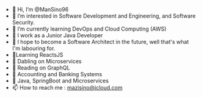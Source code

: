 - 👋 Hi, I’m @ManSino96
- 👀 I’m interested in Software Development and Engineering, and Software Security.
- 🌱 I’m currently learning DevOps and Cloud Computing (AWS)
- 💞️ I work as a Junior Java Developer
- 💞️ I hope to become a Software Architect in the future, well that's what I'm labouring for.
- 🌱Learning ReactsJS
- 🌱 Dabling on Microservices
- 🌱 Reading on GraphQL
- 🌱 Accounting and Banking Systems
- 🌱 Java, SpringBoot and Microservices
- 📫 How to reach me : mazisino@icloud.com

<!---
ManSino96/ManSino96 is a ✨ special ✨ repository because its `README.md` (this file) appears on your GitHub profile.
You can click the Preview link to take a look at your changes.
--->
